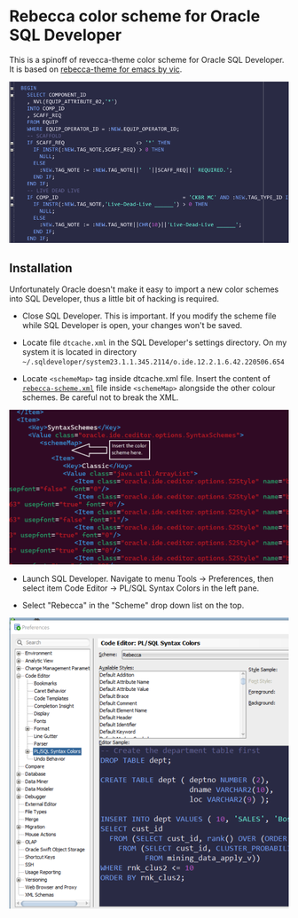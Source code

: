 # Rebecca color scheme for Oracle SQL Developer #

This is a spinoff of revecca-theme color scheme for Oracle SQL Developer. It is based on [rebecca-theme for emacs by vic](https://github.com/vic/rebecca-theme).

![](screenshots/rebecca-sqldev_1.png)

## Installation ##

Unfortunately Oracle doesn't make it easy to import a new color schemes into SQL Developer, thus a little bit of hacking is required.

- Close SQL Developer. This is important. If you modify the scheme file while SQL Developer is open, your changes won't be saved.

- Locate file `dtcache.xml` in the SQL Developer's settings directory. On my system it is located in directory `~/.sqldeveloper/system23.1.1.345.2114/o.ide.12.2.1.6.42.220506.654`

- Locate `<schemeMap>` tag inside dtcache.xml file. Insert the content of [`rebecca-scheme.xml`](https://raw.githubusercontent.com/nukecoder/rebecca-sqldeveloper/main/rebecca-scheme.xml) file inside `<schemeMap>` alongside the other colour schemes. Be careful not to break the XML.

![Insert the contents of rebecca-scheme.xml after opening schemeMap tag](screenshots/rebecca_insert_here.png)

- Launch SQL Developer. Navigate to menu Tools -> Preferences, then select item Code Editor -> PL/SQL Syntax Colors in the left pane.

- Select "Rebecca" in the "Scheme" drop down list on the top.

![](screenshots/rebecca-sqldev_2.png)
